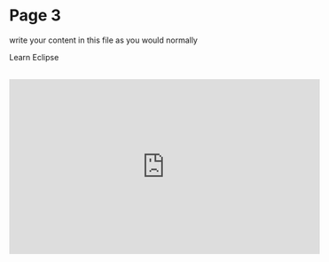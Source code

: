 <h1>Page 3</h1>
<p>write your content in this file as you would normally</p>



<!DOCTYPE html>
<html>
   <head>
      <title>HTML Video embed</title>
   </head>
   <body>
      <p>Learn Eclipse</p>
      <br />
      <iframe width="560" height="315" src="https://www.youtube.com/watch?v=_f15lARYd_E&t=80s" frameborder="0" allowfullscreen></iframe>
      </iframe>
   </body>
</html>




